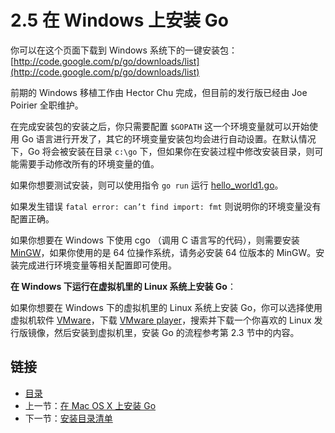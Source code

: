 # 2.5 在 Windows 上安装 Go

你可以在这个页面下载到 Windows 系统下的一键安装包：[http://code.google.com/p/go/downloads/list](http://code.google.com/p/go/downloads/list)

前期的 Windows 移植工作由 Hector Chu 完成，但目前的发行版已经由 Joe Poirier 全职维护。

在完成安装包的安装之后，你只需要配置 `$GOPATH` 这一个环境变量就可以开始使用 Go 语言进行开发了，其它的环境变量安装包均会进行自动设置。在默认情况下，Go 将会被安装在目录 `c:\go` 下，但如果你在安装过程中修改安装目录，则可能需要手动修改所有的环境变量的值。

如果你想要测试安装，则可以使用指令 `go run` 运行 [hello_world1.go](examples/chapter_2/hello_world1.go)。

如果发生错误 `fatal error: can’t find import: fmt` 则说明你的环境变量没有配置正确。

如果你想要在 Windows 下使用 cgo （调用 C 语言写的代码），则需要安装 [MinGW](http://sourceforge.net/projects/mingw/files/Automated%20MinGW%20Installer/)，如果你使用的是 64 位操作系统，请务必安装 64 位版本的 MinGW。安装完成进行环境变量等相关配置即可使用。

**在 Windows 下运行在虚拟机里的 Linux 系统上安装 Go**：

如果你想要在 Windows 下的虚拟机里的 Linux 系统上安装 Go，你可以选择使用虚拟机软件 [VMware](http://www.vmware.com)，下载 [VMware player](http://www.vmware.com/products/player/)，搜索并下载一个你喜欢的 Linux 发行版镜像，然后安装到虚拟机里，安装 Go 的流程参考第 2.3 节中的内容。

## 链接
- [目录](directory.md)
- 上一节：[在 Mac OS X 上安装 Go](02.4.md)
- 下一节：[安装目录清单](02.6.md)